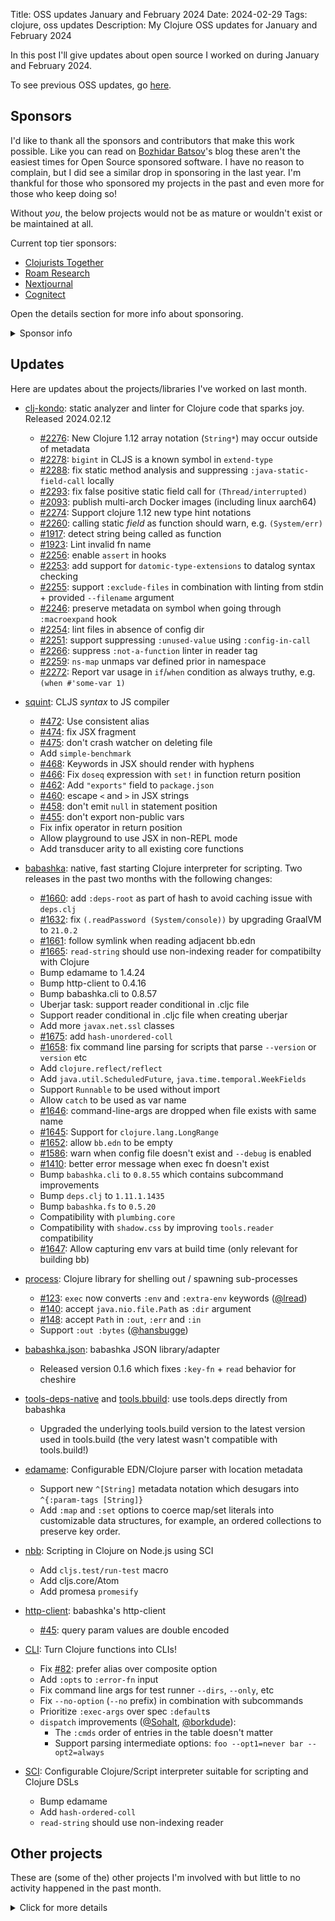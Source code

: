 Title: OSS updates January and February 2024
Date: 2024-02-29
Tags: clojure, oss updates
Description: My Clojure OSS updates for January and February 2024

In this post I'll give updates about open source I worked on during January and February 2024.

To see previous OSS updates, go [here](https://blog.michielborkent.nl/tags/oss-updates.html).

## Sponsors

I'd like to thank all the sponsors and contributors that make this work
possible. Like you can read on [Bozhidar
Batsov](https://metaredux.com/posts/2024/02/15/cider-community-impact.html)'s
blog these aren't the easiest times for Open Source sponsored software. I have
no reason to complain, but I did see a similar drop in sponsoring in the last
year. I'm thankful for those who sponsored my projects in the past and even more
for those who keep doing so!

Without _you_, the below projects would not be as mature or wouldn't
exist or be maintained at all.

Current top tier sponsors:

- [Clojurists Together](https://clojuriststogether.org/)
- [Roam Research](https://roamresearch.com/)
- [Nextjournal](https://nextjournal.com/)
- [Cognitect](https://www.cognitect.com/)

Open the details section for more info about sponsoring.

<details>
<summary>Sponsor info</summary>

If you want to ensure that the projects I work on are sustainably maintained,
you can sponsor this work in the following ways. Thank you!

- [Github Sponsors](https://github.com/sponsors/borkdude)
- The [Babaska](https://opencollective.com/babashka) or [Clj-kondo](https://opencollective.com/clj-kondo) OpenCollective
- [Ko-fi](https://ko-fi.com/borkdude)
- [Patreon](https://www.patreon.com/borkdude)
- [Clojurists Together](https://www.clojuriststogether.org/)

If you're used to sponsoring through some other means which isn't listed above, please get in touch.

On to the projects that I've been working on!
</details>

<!--

sources: https://github.com/borkdude
local ~/dev and ~/dev/babashka dir (since github doesn't show all repos)

-->

## Updates

Here are updates about the projects/libraries I've worked on last month.

- [clj-kondo](https://github.com/clj-kondo/clj-kondo): static analyzer and linter for Clojure code that sparks joy.
  Released 2024.02.12
  - [#2276](https://github.com/clj-kondo/clj-kondo/issues/2276): New Clojure 1.12 array notation (`String*`) may occur outside of metadata
  - [#2278](https://github.com/clj-kondo/clj-kondo/issues/2278): `bigint` in CLJS is a known symbol in `extend-type`
  - [#2288](https://github.com/clj-kondo/clj-kondo/issues/2288): fix static method analysis and suppressing `:java-static-field-call` locally
  - [#2293](https://github.com/clj-kondo/clj-kondo/issues/2293): fix false positive static field call for `(Thread/interrupted)`
  - [#2093](https://github.com/clj-kondo/clj-kondo/issues/2093): publish multi-arch Docker images (including linux aarch64)
  - [#2274](https://github.com/clj-kondo/clj-kondo/issues/2274): Support clojure 1.12 new type hint notations
  - [#2260](https://github.com/clj-kondo/clj-kondo/issues/2260): calling static _field_ as function should warn, e.g. `(System/err)`
  - [#1917](https://github.com/clj-kondo/clj-kondo/issues/1917): detect string being called as function
  - [#1923](https://github.com/clj-kondo/clj-kondo/issues/1923): Lint invalid fn name
  - [#2256](https://github.com/clj-kondo/clj-kondo/issues/2256): enable `assert` in hooks
  - [#2253](https://github.com/clj-kondo/clj-kondo/issues/2253): add support for `datomic-type-extensions` to datalog syntax checking
  - [#2255](https://github.com/clj-kondo/clj-kondo/issues/2255): support `:exclude-files` in combination with linting from stdin + provided `--filename` argument
  - [#2246](https://github.com/clj-kondo/clj-kondo/issues/2246): preserve metadata on symbol when going through `:macroexpand` hook
  - [#2254](https://github.com/clj-kondo/clj-kondo/issues/2254): lint files in absence of config dir
  - [#2251](https://github.com/clj-kondo/clj-kondo/issues/2251): support suppressing `:unused-value` using `:config-in-call`
  - [#2266](https://github.com/clj-kondo/clj-kondo/issues/2266): suppress `:not-a-function` linter in reader tag
  - [#2259](https://github.com/clj-kondo/clj-kondo/issues/2259): `ns-map` unmaps var defined prior in namespace
  - [#2272](https://github.com/clj-kondo/clj-kondo/issues/2272): Report var usage in `if`/`when` condition as always truthy, e.g. `(when #'some-var 1)`

- [squint](https://github.com/squint-cljs/squint): CLJS _syntax_ to JS compiler
  - [#472](https://github.com/squint-cljs/squint/issues/472): Use consistent alias
  - [#474](https://github.com/squint-cljs/squint/issues/474): fix JSX fragment
  - [#475](https://github.com/squint-cljs/squint/issues/475): don't crash watcher on deleting file
  - Add `simple-benchmark`
  - [#468](https://github.com/squint-cljs/squint/issues/468): Keywords in JSX should render with hyphens
  - [#466](https://github.com/squint-cljs/squint/issues/466): Fix `doseq` expression with `set!` in function return position
  - [#462](https://github.com/squint-cljs/squint/issues/462): Add `"exports"` field to `package.json`
  - [#460](https://github.com/squint-cljs/squint/issues/460): escape `<` and `>` in JSX strings
  - [#458](https://github.com/squint-cljs/squint/issues/458): don't emit `null` in statement position
  - [#455](https://github.com/squint-cljs/squint/issues/455): don't export non-public vars
  - Fix infix operator in return position
  - Allow playground to use JSX in non-REPL mode
  - Add transducer arity to all existing core functions

- [babashka](https://github.com/babashka/babashka): native, fast starting Clojure interpreter for scripting.
  Two releases in the past two months with the following changes:
  - [#1660](https://github.com/babashka/babashka/issues/1660): add `:deps-root` as part of hash to avoid caching issue with `deps.clj`
  - [#1632](https://github.com/babashka/babashka/issues/1632): fix `(.readPassword (System/console))` by upgrading GraalVM to `21.0.2`
  - [#1661](https://github.com/babashka/babashka/issues/1661): follow symlink when reading adjacent bb.edn
  - [#1665](https://github.com/babashka/babashka/issues/1665): `read-string` should use non-indexing reader for compatibilty with Clojure
  - Bump edamame to 1.4.24
  - Bump http-client to 0.4.16
  - Bump babashka.cli to 0.8.57
  - Uberjar task: support reader conditional in .cljc file
  - Support reader conditional in .cljc file when creating uberjar
  - Add more `javax.net.ssl` classes
  - [#1675](https://github.com/babashka/babashka/issues/1675): add `hash-unordered-coll`
  - [#1658](https://github.com/babashka/babashka/issues/1658): fix command line parsing for scripts that parse `--version` or `version` etc
  - Add `clojure.reflect/reflect`
  - Add `java.util.ScheduledFuture`, `java.time.temporal.WeekFields`
  - Support `Runnable` to be used without import
  - Allow `catch` to be used as var name
  - [#1646](https://github.com/babashka/babashka/issues/1646): command-line-args are dropped when file exists with same name
  - [#1645](https://github.com/babashka/babashka/issues/1645): Support for `clojure.lang.LongRange`
  - [#1652](https://github.com/babashka/babashka/issues/1652): allow `bb.edn` to be empty
  - [#1586](https://github.com/babashka/babashka/issues/1586): warn when config file doesn't exist and `--debug` is enabled
  - [#1410](https://github.com/babashka/babashka/issues/1410): better error message when exec fn doesn't exist
  - Bump `babashka.cli` to `0.8.55` which contains subcommand improvements
  - Bump `deps.clj` to `1.11.1.1435`
  - Bump `babashka.fs` to `0.5.20`
  - Compatibility with `plumbing.core`
  - Compatibility with `shadow.css` by improving `tools.reader` compatibility
  - [#1647](https://github.com/babashka/babashka/issues/1647): Allow capturing env vars at build time (only relevant for building bb)

- [process](https://github.com/babashka/process): Clojure library for shelling out / spawning sub-processes
  - [#123](https://github.com/babashka/process/issues/123): `exec` now converts `:env` and `:extra-env` keywords ([@lread](https://github.com/lread))
  - [#140](https://github.com/babashka/process/issues/140): accept `java.nio.file.Path` as `:dir` argument
  - [#148](https://github.com/babashka/process/issues/148): accept `Path` in `:out`, `:err` and `:in`
  - Support `:out :bytes` ([@hansbugge](https://github.com/hansbugge))

- [babashka.json](https://github.com/babashka/json): babashka JSON library/adapter
  - Released version 0.1.6 which fixes `:key-fn` + `read` behavior for cheshire

- [tools-deps-native](https://github.com/babashka/tools-deps-native) and [tools.bbuild](https://github.com/babashka/tools.bbuild): use tools.deps directly from babashka
  - Upgraded the underlying tools.build version to the latest version used in tools.build (the very latest wasn't compatible with tools.build!)

- [edamame](https://github.com/borkdude/edamame): Configurable EDN/Clojure parser with location metadata
  - Support new `^[String]` metadata notation which desugars into `^{:param-tags [String]}`
  - Add `:map` and `:set` options to coerce map/set literals into customizable data structures, for example, an ordered collections to preserve key order.

- [nbb](https://github.com/babashka/nbb): Scripting in Clojure on Node.js using SCI
  - Add `cljs.test/run-test` macro
  - Add cljs.core/Atom
  - Add promesa `promesify`

- [http-client](https://github.com/babashka/http-client): babashka's http-client
  - [#45](https://github.com/babashka/http-client/issues/45): query param values are double encoded

- [CLI](https://github.com/babashka/cli): Turn Clojure functions into CLIs!
  - Fix [#82](https://github.com/babashka/cli/issues/82): prefer alias over composite option
  - Add `:opts` to `:error-fn` input
  - Fix command line args for test runner `--dirs`, `--only`, etc
  - Fix `--no-option` (`--no` prefix) in combination with subcommands
  - Prioritize `:exec-args` over spec `:default`s
  - `dispatch` improvements ([@Sohalt](https://github.com/Sohalt), [@borkdude](https://github.com/borkdude)):
    - The `:cmds` order of entries in the table doesn't matter
    - Support parsing intermediate options: `foo --opt1=never bar --opt2=always`

- [SCI](https://github.com/babashka/sci): Configurable Clojure/Script interpreter suitable for scripting and Clojure DSLs
  - Bump edamame
  - Add `hash-ordered-coll`
  - `read-string` should use non-indexing reader

## Other projects

These are (some of the) other projects I'm involved with but little to no activity
happened in the past month.

<details>
<summary>Click for more details</summary>
- [http-server](https://github.com/babashka/http-server): serve static assets

- [cherry](https://github.com/squint-cljs/cherry): Experimental ClojureScript to ES6 module compiler

- [fs](https://github.com/babashka/fs) - File system utility library for Clojure

- [neil](https://github.com/babashka/neil): A CLI to add common aliases and features to deps.edn-based projects

- [squint-macros](https://github.com/squint-cljs/squint-macros): a couple of
  macros that stand-in for
  [applied-science/js-interop](https://github.com/applied-science/js-interop)
  and [promesa](https://github.com/funcool/promesa) to make CLJS projects
  compatible with squint and/or cherry.

- [sci.configs](https://github.com/babashka/sci.configs): A collection of ready to be used SCI configs.

- [grasp](https://github.com/borkdude/grasp): Grep Clojure code using clojure.spec regexes

- [lein-clj-kondo](https://github.com/clj-kondo/lein-clj-kondo): a leiningen plugin for clj-kondo

- [http-kit](https://github.com/http-kit/http-kit): Simple, high-performance event-driven HTTP client+server for Clojure.

- [deps.clj](https://github.com/borkdude/deps.clj): A faithful port of the clojure CLI bash script to Clojure

- [babashka.nrepl](https://github.com/babashka/babashka.nrepl): The nREPL server from babashka as a library, so it can be used from other SCI-based CLIs

- [rewrite-edn](https://github.com/borkdude/rewrite-edn): Utility lib on top of
  rewrite-clj with common operations to update EDN while preserving whitespace
  and comments
- [jet](https://github.com/borkdude/jet): CLI to transform between JSON, EDN, YAML and Transit using Clojure
- [quickdoc](https://github.com/borkdude/quickdoc): Quick and minimal API doc generation for Clojure
- [pod-babashka-go-sqlite3](https://github.com/babashka/pod-babashka-go-sqlite3): A babashka pod for interacting with sqlite3
- [pod-babashka-fswatcher](https://github.com/babashka/pod-babashka-fswatcher): babashka filewatcher pod
- [lein2deps](https://github.com/borkdude/lein2deps): leiningen to deps.edn converter
- [scittle](https://github.com/babashka/scittle): Execute Clojure(Script) directly from browser script tags via SCI
- [sql pods](https://github.com/babashka/babashka-sql-pods): babashka pods for SQL databases
- [cljs-showcase](https://github.com/borkdude/cljs-showcase): Showcase CLJS libs using SCI
- [babashka.book](https://github.com/babashka/book): Babashka manual
- [instaparse-bb](https://github.com/babashka/instaparse-bb)
- [rewrite-clj](https://github.com/clj-commons/rewrite-clj): Rewrite Clojure code and edn
- [pod-babashka-buddy](https://github.com/babashka/pod-babashka-buddy): A pod around buddy core (Cryptographic Api for Clojure).
- [gh-release-artifact](https://github.com/borkdude/gh-release-artifact): Upload artifacts to Github releases idempotently
- [carve](https://github.com/borkdude/carve) - Remove unused Clojure vars
- [4ever-clojure](https://github.com/oxalorg/4ever-clojure) - Pure CLJS version of 4clojure, meant to run forever!
- [pod-babashka-lanterna](https://github.com/babashka/pod-babashka-lanterna): Interact with clojure-lanterna from babashka
- [joyride](https://github.com/BetterThanTomorrow/joyride): VSCode CLJS scripting and REPL (via [SCI](https://github.com/babashka/sci))
- [clj2el](https://borkdude.github.io/clj2el/): transpile Clojure to elisp
- [deflet](https://github.com/borkdude/deflet): make let-expressions REPL-friendly!
- [deps.add-lib](https://github.com/borkdude/deps.add-lib): Clojure 1.12's add-lib feature for leiningen and/or other environments without a specific version of the clojure CLI

</details>

